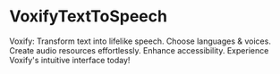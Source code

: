 # VoxifyTextToSpeech
Voxify: Transform text into lifelike speech. Choose languages &amp; voices. Create audio resources effortlessly. Enhance accessibility. Experience Voxify's intuitive interface today!
